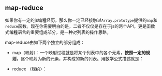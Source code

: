 ## map-reduce
如果你有一定的js编程经历，那么你一定已经接触过`Array.prototype`提供的`map`和`reduce`函数。现在你需要明白的是，二者不仅仅是存在于js的两个API，更是函数式编程语言的重要组成部分，是一种对列表的操作思路。

map-reduce由如下两个独立的部分组成：
- map（映射）：一个映射过程就是将某个列表中的各个元素，__按照一定的规则__，逐个映射为新的元素，并构成的新的列表。用数学公式描述就是：

- reduce （规约）：